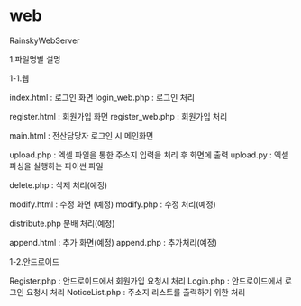 # web
RainskyWebServer

1.파일명별 설명

1-1.웹

index.html : 로그인 화면
login_web.php : 로그인 처리

register.html : 회원가입 화면
register_web.php : 회원가입 처리

main.html : 전산담당자 로그인 시 메인화면

upload.php : 엑셀 파일을 통한 주소지 입력을 처리 후 화면에 출력
upload.py : 엑셀 파싱을 실행하는 파이썬 파일

delete.php : 삭제 처리(예정)

modify.html : 수정 화면 (예정)
modify.php : 수정 처리(예정)

distribute.php 분배 처리(예정)

append.html : 추가 화면(예정)
append.php : 추가처리(예정)

1-2.안드로이드

Register.php : 안드로이드에서 회원가입 요청시 처리
Login.php : 안드로이드에서 로그인 요청시 처리
NoticeList.php : 주소지 리스트를 출력하기 위한 처리
